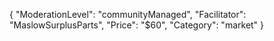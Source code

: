 {
"ModerationLevel": "communityManaged",
"Facilitator": "MaslowSurplusParts",
"Price": "$60",
"Category": "market"
}
